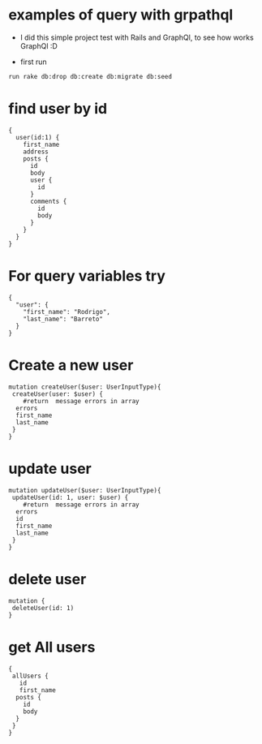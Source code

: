 # examples of query with grpathql 

* I did this simple project test with Rails and GraphQl, to see how works GraphQl :D

* first run
 ``` 
 run rake db:drop db:create db:migrate db:seed
 ```

# find user by id
```
{
  user(id:1) {
    first_name
    address
    posts {
      id
      body
      user {
        id
      }
      comments {
        id
        body
      }
    }
  }
}
```

# For query variables try

```
{
  "user": {
    "first_name": "Rodrigo",
    "last_name": "Barreto"
  }
}

```

# Create a new user
```
mutation createUser($user: UserInputType){
 createUser(user: $user) {
	#return  message errors in array
  errors
  first_name
  last_name
 }
}

```

# update user
```
mutation updateUser($user: UserInputType){
 updateUser(id: 1, user: $user) {
	#return  message errors in array
  errors
  id
  first_name
  last_name
 }
}
```

# delete user

```
mutation {
 deleteUser(id: 1) 
}

```

# get All users
```
{
 allUsers {
   id
   first_name
  posts {
    id
    body
  }
 }
}
```